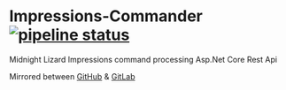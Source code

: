 # Impressions-Commander [![pipeline status](https://gitlab.com/midnight-lizard/Impressions-Commander/badges/master/pipeline.svg)](https://gitlab.com/midnight-lizard/Impressions-Commander/commits/master)

Midnight Lizard Impressions command processing Asp.Net Core Rest Api

Mirrored between
[GitHub](https://github.com/Midnight-Lizard/Impressions-Commander) &
[GitLab](https://gitlab.com/midnight-lizard/Impressions-Commander)